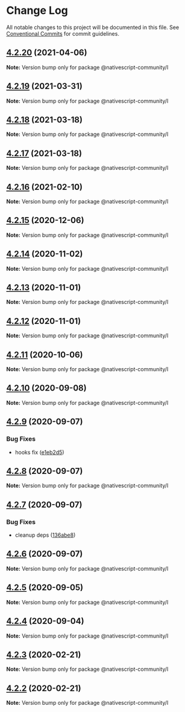 # Change Log

All notable changes to this project will be documented in this file.
See [Conventional Commits](https://conventionalcommits.org) for commit guidelines.

## [4.2.20](https://github.com/@nativescript-community/l/compare/v4.2.19...v4.2.20) (2021-04-06)

**Note:** Version bump only for package @nativescript-community/l





## [4.2.19](https://github.com/@nativescript-community/l/compare/v4.2.18...v4.2.19) (2021-03-31)

**Note:** Version bump only for package @nativescript-community/l





## [4.2.18](https://github.com/@nativescript-community/l/compare/v4.2.17...v4.2.18) (2021-03-18)

**Note:** Version bump only for package @nativescript-community/l





## [4.2.17](https://github.com/@nativescript-community/l/compare/v4.2.16...v4.2.17) (2021-03-18)

**Note:** Version bump only for package @nativescript-community/l





## [4.2.16](https://github.com/@nativescript-community/l/compare/v4.2.15...v4.2.16) (2021-02-10)

**Note:** Version bump only for package @nativescript-community/l





## [4.2.15](https://github.com/@nativescript-community/l/compare/v4.2.14...v4.2.15) (2020-12-06)

**Note:** Version bump only for package @nativescript-community/l





## [4.2.14](https://github.com/@nativescript-community/l/compare/v4.2.13...v4.2.14) (2020-11-02)

**Note:** Version bump only for package @nativescript-community/l





## [4.2.13](https://github.com/@nativescript-community/l/compare/v4.2.12...v4.2.13) (2020-11-01)

**Note:** Version bump only for package @nativescript-community/l





## [4.2.12](https://github.com/@nativescript-community/l/compare/v4.2.11...v4.2.12) (2020-11-01)

**Note:** Version bump only for package @nativescript-community/l





## [4.2.11](https://github.com/@nativescript-community/l/compare/v4.2.10...v4.2.11) (2020-10-06)

**Note:** Version bump only for package @nativescript-community/l





## [4.2.10](https://github.com/@nativescript-community/l/compare/v4.2.9...v4.2.10) (2020-09-08)

**Note:** Version bump only for package @nativescript-community/l





## [4.2.9](https://github.com/@nativescript-community/l/compare/v4.2.8...v4.2.9) (2020-09-07)


### Bug Fixes

* hooks fix ([e1eb2d5](https://github.com/@nativescript-community/l/commit/e1eb2d50d9cfb5e130960371f99fb9d65f0c2724))





## [4.2.8](https://github.com/@nativescript-community/l/compare/v4.2.7...v4.2.8) (2020-09-07)

**Note:** Version bump only for package @nativescript-community/l





## [4.2.7](https://github.com/@nativescript-community/l/compare/v4.2.6...v4.2.7) (2020-09-07)


### Bug Fixes

* cleanup deps ([136abe8](https://github.com/@nativescript-community/l/commit/136abe8ba067a0a68987e1baa40bb2e7238d962c))





## [4.2.6](https://github.com/@nativescript-community/l/compare/v4.2.5...v4.2.6) (2020-09-07)

**Note:** Version bump only for package @nativescript-community/l





## [4.2.5](https://github.com/@nativescript-community/l/compare/v4.2.4...v4.2.5) (2020-09-05)

**Note:** Version bump only for package @nativescript-community/l





## [4.2.4](https://github.com/@nativescript-community/l/compare/v4.2.3...v4.2.4) (2020-09-04)

**Note:** Version bump only for package @nativescript-community/l





## [4.2.3](https://github.com/@nativescript-community/l/compare/v4.2.2...v4.2.3) (2020-02-21)

**Note:** Version bump only for package @nativescript-community/l





## [4.2.2](https://github.com/@nativescript-community/l/compare/v4.1.1...v4.2.2) (2020-02-21)

**Note:** Version bump only for package @nativescript-community/l
